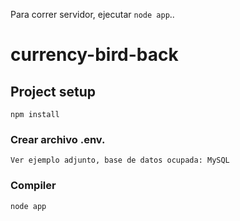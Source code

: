 
Para correr servidor, ejecutar ```node app```..

# currency-bird-back

## Project setup
```
npm install
```

### Crear archivo .env.
```
Ver ejemplo adjunto, base de datos ocupada: MySQL
```


### Compiler
```
node app
```


